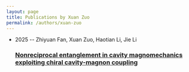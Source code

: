 ```yaml
---
layout: page
title: Publications by Xuan Zuo
permalink: /authors/xuan-zuo
---
```


<ul class="post-list">
<li><span class='post-meta'>2025 -- Zhiyuan Fan, Xuan Zuo, Haotian Li, Jie Li</span><h3><a class='post-link' href="{{ site.baseurl }}/nonreciprocal-entanglement-in-cavity-magnomechanics-exploiting-chiral-cavity-magnon-coupling">Nonreciprocal entanglement in cavity magnomechanics exploiting chiral cavity-magnon coupling</a></h3></li>

</ul>
